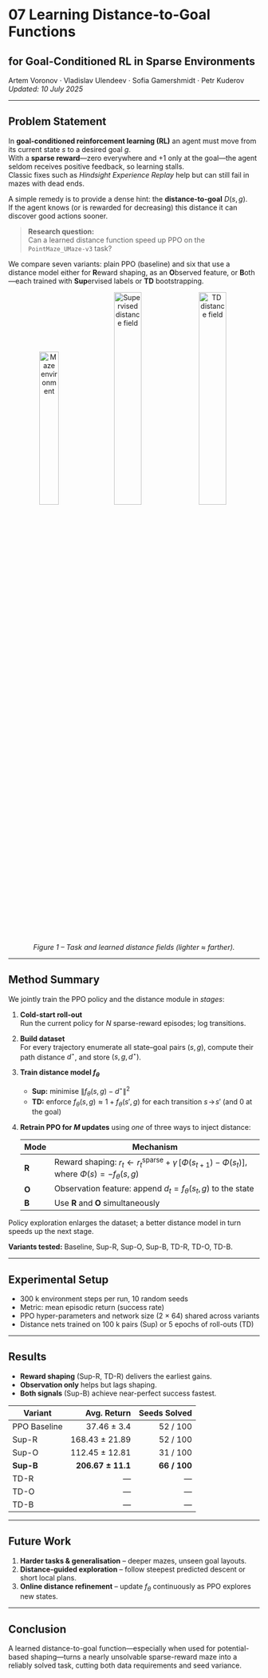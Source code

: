 # 07 Learning Distance-to-Goal Functions  
## for Goal-Conditioned RL in Sparse Environments
Artem Voronov · Vladislav Ulendeev · Sofia Gamershmidt · Petr Kuderov  
*Updated: 10 July 2025*

---

## Problem Statement
In **goal-conditioned reinforcement learning (RL)** an agent must move from its current state $s$ to a desired goal $g$.  
With a **sparse reward**—zero everywhere and +1 only at the goal—the agent seldom receives positive feedback, so learning stalls.  
Classic fixes such as *Hindsight Experience Replay* help but can still fail in mazes with dead ends.

A simple remedy is to provide a dense hint: the **distance-to-goal** $D(s,g)$.  
If the agent knows (or is rewarded for decreasing) this distance it can discover good actions sooner.

> **Research question:**  
> Can a learned distance function speed up PPO on the `PointMaze_UMaze-v3` task?

We compare seven variants: plain PPO (baseline) and six that use a distance model either for **R**eward shaping, as an **O**bserved feature, or **B**oth—each trained with **Sup**ervised labels or **TD** bootstrapping.

<p align="center">
  <img src="https://github.com/user-attachments/assets/30a7d649-4af1-4d44-8779-91b292b4ba5b" width="28%" alt="Maze environment">
  <img src="https://github.com/user-attachments/assets/275f2cb3-7d9e-42d5-8d30-4932c7bd406f" width="33%" alt="Supervised distance field">
  <img src="https://github.com/user-attachments/assets/e37d153c-438e-4dbd-be8f-756fa0f7a2b8" width="33%" alt="TD distance field">
</p>
<p align="center"><em>Figure 1 – Task and learned distance fields (lighter ≈ farther).</em></p>

---

## Method Summary
We jointly train the PPO policy and the distance module in *stages*:

1. **Cold-start roll-out**    
   Run the current policy for *N* sparse-reward episodes; log transitions.

2. **Build dataset**    
   For every trajectory enumerate all state–goal pairs $(s,g)$, compute their path distance $d^\star$, and store $(s,g,d^\star)$.

3. **Train distance model $f_\theta$**  
   * **Sup:**  minimise $\lVert f_\theta(s,g)-d^\star\rVert^{2}$  
   * **TD:**   enforce $f_\theta(s,g)\approx 1+f_\theta(s',g)$ for each transition $s\!\to\!s'$ (and 0 at the goal)

4. **Retrain PPO for *M* updates** using *one* of three ways to inject distance:  

   | Mode | Mechanism |
   |------|-----------|
   | **R** | Reward shaping:  $r_t \gets r_t^{\text{sparse}} + \gamma\,[\Phi(s_{t+1})-\Phi(s_t)]$, where $\Phi(s)=-f_\theta(s,g)$ |
   | **O** | Observation feature: append $d_t=f_\theta(s_t,g)$ to the state |
   | **B** | Use **R** and **O** simultaneously |

Policy exploration enlarges the dataset; a better distance model in turn speeds up the next stage.

**Variants tested:** Baseline, Sup-R, Sup-O, Sup-B, TD-R, TD-O, TD-B.

---

## Experimental Setup
* 300 k environment steps per run, 10 random seeds  
* Metric: mean episodic return (success rate)  
* PPO hyper-parameters and network size (2 × 64) shared across variants  
* Distance nets trained on 100 k pairs (Sup) or 5 epochs of roll-outs (TD)
---

## Results
* **Reward shaping** (Sup-R, TD-R) delivers the earliest gains.  
* **Observation only** helps but lags shaping.  
* **Both signals** (Sup-B) achieve near-perfect success fastest.

| Variant | Avg. Return | Seeds Solved |
|---------|------------:|-------------:|
| PPO Baseline | 37.46 ± 3.4 | 52 / 100 |
| Sup-R | 168.43 ± 21.89 | 52 / 100 |
| Sup-O | 112.45 ± 12.81 | 31 / 100 |
| **Sup-B** | **206.67 ± 11.1** | **66 / 100** |
| TD-R | — | — |
| TD-O | — | — |
| TD-B | — | — |

---

## Future Work
1. **Harder tasks & generalisation** – deeper mazes, unseen goal layouts.  
2. **Distance-guided exploration** – follow steepest predicted descent or short local plans.  
3. **Online distance refinement** – update $f_\theta$ continuously as PPO explores new states.

---

## Conclusion
A learned distance-to-goal function—especially when used for potential-based shaping—turns a nearly unsolvable sparse-reward maze into a reliably solved task, cutting both data requirements and seed variance.

